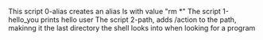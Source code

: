 This script 0-alias creates an alias ls with value "rm *"
The script 1-hello_you prints hello user
The script 2-path, adds /action to the path, makinng it the last directory the shell looks into when looking for a program
